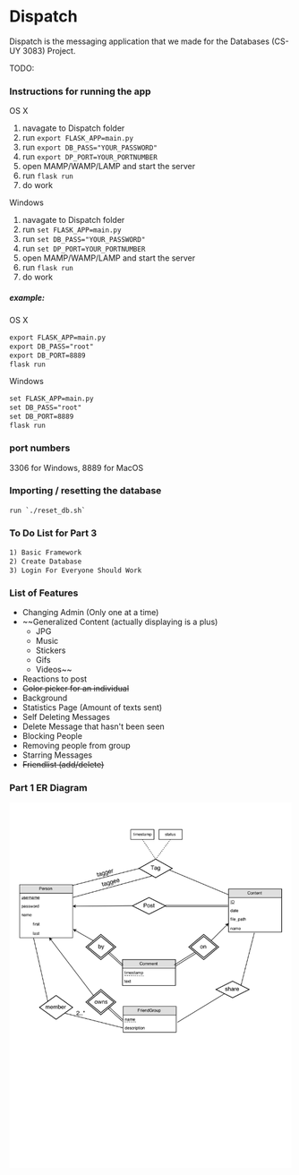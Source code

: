 # Dispatch
Dispatch is the messaging application that we made for the Databases (CS-UY 3083) Project. 


TODO:





### Instructions for running the app
OS X  
  1) navagate to Dispatch folder  
  1) run `export FLASK_APP=main.py`  
  1) run `export DB_PASS="YOUR_PASSWORD"`  
  1) run `export DP_PORT=YOUR_PORTNUMBER`  
  1) open MAMP/WAMP/LAMP and start the server  
  1) run `flask run`  
  1) do work  

Windows  
  1) navagate to Dispatch folder  
  1) run `set FLASK_APP=main.py`  
  1) run `set DB_PASS="YOUR_PASSWORD"`  
  1) run `set DP_PORT=YOUR_PORTNUMBER`  
  1) open MAMP/WAMP/LAMP and start the server  
  1) run `flask run`  
  1) do work  


##### example:
OS X
```
export FLASK_APP=main.py
export DB_PASS="root"
export DB_PORT=8889
flask run
```

Windows
```
set FLASK_APP=main.py
set DB_PASS="root"
set DB_PORT=8889
flask run
```

### port numbers
3306 for Windows, 8889 for MacOS

### Importing / resetting the database
	run `./reset_db.sh`


### To Do List for Part 3
	1) Basic Framework
	2) Create Database
	3) Login For Everyone Should Work

### List of Features
  - Changing Admin (Only one at a time)
  - ~~Generalized Content (actually displaying is a plus)
    * JPG
    * Music
    * Stickers
    * Gifs
    * Videos~~
  - Reactions to post
  - ~~Color picker for an individual~~
  - Background
  - Statistics Page (Amount of texts sent)
  - Self Deleting Messages
  - Delete Message that hasn't been seen
  - Blocking People
  - Removing people from group
  - Starring Messages
  - ~~Friendlist (add/delete)~~

### Part 1 ER Diagram
![Part 1 ER](/docs/Part1_ER.png)
